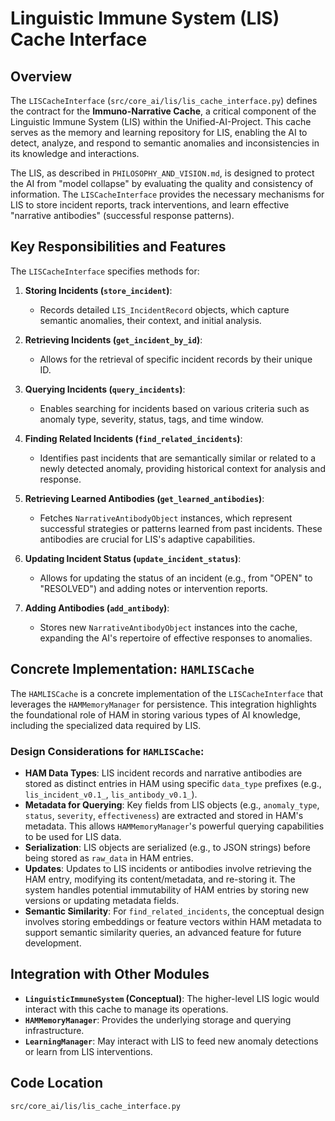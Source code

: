 # Linguistic Immune System (LIS) Cache Interface

## Overview

The `LISCacheInterface` (`src/core_ai/lis/lis_cache_interface.py`) defines the contract for the **Immuno-Narrative Cache**, a critical component of the Linguistic Immune System (LIS) within the Unified-AI-Project. This cache serves as the memory and learning repository for LIS, enabling the AI to detect, analyze, and respond to semantic anomalies and inconsistencies in its knowledge and interactions.

The LIS, as described in `PHILOSOPHY_AND_VISION.md`, is designed to protect the AI from "model collapse" by evaluating the quality and consistency of information. The `LISCacheInterface` provides the necessary mechanisms for LIS to store incident reports, track interventions, and learn effective "narrative antibodies" (successful response patterns).

## Key Responsibilities and Features

The `LISCacheInterface` specifies methods for:

1.  **Storing Incidents (`store_incident`)**:
    *   Records detailed `LIS_IncidentRecord` objects, which capture semantic anomalies, their context, and initial analysis.

2.  **Retrieving Incidents (`get_incident_by_id`)**:
    *   Allows for the retrieval of specific incident records by their unique ID.

3.  **Querying Incidents (`query_incidents`)**:
    *   Enables searching for incidents based on various criteria such as anomaly type, severity, status, tags, and time window.

4.  **Finding Related Incidents (`find_related_incidents`)**:
    *   Identifies past incidents that are semantically similar or related to a newly detected anomaly, providing historical context for analysis and response.

5.  **Retrieving Learned Antibodies (`get_learned_antibodies`)**:
    *   Fetches `NarrativeAntibodyObject` instances, which represent successful strategies or patterns learned from past incidents. These antibodies are crucial for LIS's adaptive capabilities.

6.  **Updating Incident Status (`update_incident_status`)**:
    *   Allows for updating the status of an incident (e.g., from "OPEN" to "RESOLVED") and adding notes or intervention reports.

7.  **Adding Antibodies (`add_antibody`)**:
    *   Stores new `NarrativeAntibodyObject` instances into the cache, expanding the AI's repertoire of effective responses to anomalies.

## Concrete Implementation: `HAMLISCache`

The `HAMLISCache` is a concrete implementation of the `LISCacheInterface` that leverages the `HAMMemoryManager` for persistence. This integration highlights the foundational role of HAM in storing various types of AI knowledge, including the specialized data required by LIS.

### Design Considerations for `HAMLISCache`:

-   **HAM Data Types**: LIS incident records and narrative antibodies are stored as distinct entries in HAM using specific `data_type` prefixes (e.g., `lis_incident_v0.1_`, `lis_antibody_v0.1_`).
-   **Metadata for Querying**: Key fields from LIS objects (e.g., `anomaly_type`, `status`, `severity`, `effectiveness`) are extracted and stored in HAM's metadata. This allows `HAMMemoryManager`'s powerful querying capabilities to be used for LIS data.
-   **Serialization**: LIS objects are serialized (e.g., to JSON strings) before being stored as `raw_data` in HAM entries.
-   **Updates**: Updates to LIS incidents or antibodies involve retrieving the HAM entry, modifying its content/metadata, and re-storing it. The system handles potential immutability of HAM entries by storing new versions or updating metadata fields.
-   **Semantic Similarity**: For `find_related_incidents`, the conceptual design involves storing embeddings or feature vectors within HAM metadata to support semantic similarity queries, an advanced feature for future development.

## Integration with Other Modules

-   **`LinguisticImmuneSystem` (Conceptual)**: The higher-level LIS logic would interact with this cache to manage its operations.
-   **`HAMMemoryManager`**: Provides the underlying storage and querying infrastructure.
-   **`LearningManager`**: May interact with LIS to feed new anomaly detections or learn from LIS interventions.

## Code Location

`src/core_ai/lis/lis_cache_interface.py`
